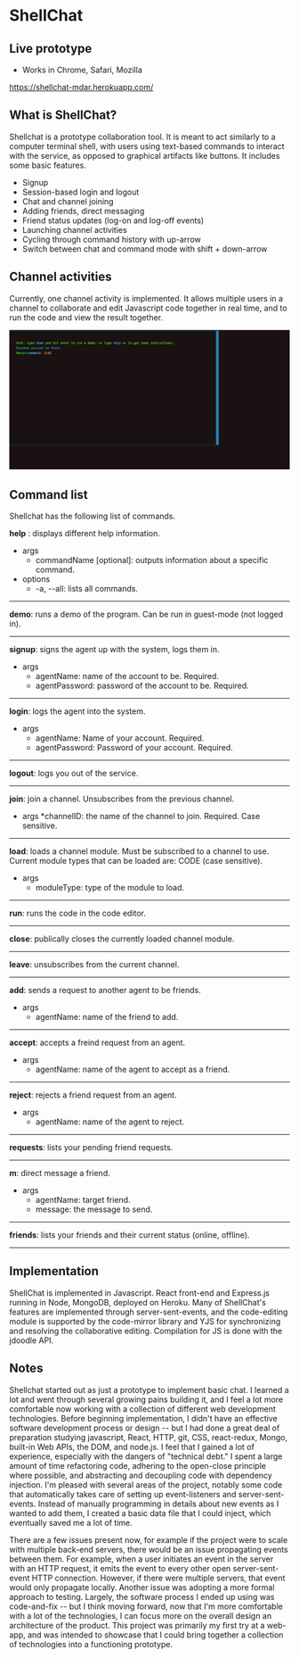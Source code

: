 # ShellChat

## Live prototype

* Works in Chrome, Safari, Mozilla

https://shellchat-mdar.herokuapp.com/

## What is ShellChat?

Shellchat is a prototype collaboration tool. It is meant to act similarly to a computer terminal shell, with users using 
text-based commands to interact with the service, as opposed to graphical artifacts like buttons. It includes some basic features.

* Signup
* Session-based login and logout
* Chat and channel joining 
* Adding friends, direct messaging
* Friend status updates (log-on and log-off events)
* Launching channel activities
* Cycling through command history with up-arrow
* Switch between chat and command mode with shift + down-arrow

## Channel activities

Currently, one channel activity is implemented. It allows multiple users in a channel to collaborate and edit Javascript code together
in real time, and to run the code and view the result together. 

![alt text](https://github.com/MasonDarcy/ShellChat/blob/main/animated_module.gif "Code editor screenshot")

## Command list

Shellchat has the following list of commands.

 __help__ : displays different help information.
* args
	* commandName [optional]: outputs information about a specific command.
* options
	* -a, --all: lists all commands.
	
---

__demo__: runs a demo of the program. Can be run in guest-mode (not logged in).
	
---

__signup__: signs the agent up with the system, logs them in.
* args
	* agentName: name of the account to be. Required.
	* agentPassword: password of the account to be. Required.

---

__login__: logs the agent into the system.
* args
	* agentName: Name of your account. Required.
	* agentPassword: Password of your account. Required.

---

__logout__: logs you out of the service.

---

__join__: join a channel. Unsubscribes from the previous channel.
* args
	*channelID: the name of the channel to join. Required. Case sensitive.

---

__load__: loads a channel module. Must be subscribed to a channel to use. Current module types that can be loaded are: CODE (case sensitive).
* args	
	* moduleType: type of the module to load.

---

__run__: runs the code in the code editor. 

---

__close__: publically closes the currently loaded channel module.

---

__leave__: unsubscribes from the current channel.

---

__add__: sends a request to another agent to be friends.
* args
	* agentName: name of the friend to add.

---

__accept__: accepts a freind request from an agent.
* args	
	* agentName: name of the agent to accept as a friend.

---

__reject__: rejects a friend request from an agent.
* args
	* agentName: name of the agent to reject.

---

__requests__: lists your pending friend requests.

---

__m__: direct message a friend.
* args
	* agentName: target friend.
	* message: the message to send.

---

__friends__: lists your friends and their current status (online, offline).

---

## Implementation

ShellChat is implemented in Javascript. React front-end and Express.js running in Node, MongoDB, deployed on Heroku.
Many of ShellChat's features are implemented through server-sent-events, and the code-editing module is supported by 
the code-mirror library and YJS for synchronizing and resolving the collaborative editing. Compilation for JS is done with the 
jdoodle API.

## Notes
<p align="justfiy">
Shellchat started out as just a prototype to implement basic chat. I learned a lot and went through several growing pains building it,
and I feel a lot more comfortable now working with a collection of different web development technologies. Before beginning implementation,
I didn't have an effective software development process or design -- but I had done a great deal of preparation studying javascript, React, HTTP, 
git, CSS, react-redux, Mongo, built-in Web APIs, the DOM,  and node.js. I feel that I gained a lot of experience, especially with the dangers of "technical debt." 
I spent a large amount of time refactoring code, adhering to the open-close principle where possible, 
and abstracting and decoupling code with dependency injection. I'm pleased with several areas of the project, notably some code that automatically takes care of setting up 
event-listeners and server-sent-events. Instead of manually programming in details about new events as I wanted to add them, I created a basic data file that I could inject, which eventually saved me a lot of time.


There are a few issues present now, for example if the project were to
scale with multiple back-end servers, there would be an issue propagating events between them. For example, when a user initiates an event in the server with an HTTP request,
it emits the event to every other open server-sent-event HTTP connection. However, if there were multiple servers, that event would only propagate locally. Another issue was adopting a more formal approach to testing. Largely, the software process I ended up using was code-and-fix -- but I think moving forward, now that I'm 
more comfortable with a lot of the technologies, I can focus more on the overall design an architecture of the product. This project was primarily my first try at a web-app, and
was intended to showcase that I could bring together a collection of technologies into a functioning prototype.
</p>

